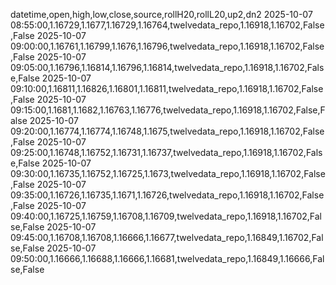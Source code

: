 datetime,open,high,low,close,source,rollH20,rollL20,up2,dn2
2025-10-07 08:55:00,1.16729,1.1677,1.16729,1.16764,twelvedata_repo,1.16918,1.16702,False,False
2025-10-07 09:00:00,1.16761,1.16799,1.1676,1.16796,twelvedata_repo,1.16918,1.16702,False,False
2025-10-07 09:05:00,1.16796,1.16814,1.16796,1.16814,twelvedata_repo,1.16918,1.16702,False,False
2025-10-07 09:10:00,1.16811,1.16826,1.16801,1.16811,twelvedata_repo,1.16918,1.16702,False,False
2025-10-07 09:15:00,1.1681,1.1682,1.16763,1.16776,twelvedata_repo,1.16918,1.16702,False,False
2025-10-07 09:20:00,1.16774,1.16774,1.16748,1.1675,twelvedata_repo,1.16918,1.16702,False,False
2025-10-07 09:25:00,1.16748,1.16752,1.16731,1.16737,twelvedata_repo,1.16918,1.16702,False,False
2025-10-07 09:30:00,1.16735,1.16752,1.16725,1.1673,twelvedata_repo,1.16918,1.16702,False,False
2025-10-07 09:35:00,1.16726,1.16735,1.1671,1.16726,twelvedata_repo,1.16918,1.16702,False,False
2025-10-07 09:40:00,1.16725,1.16759,1.16708,1.16709,twelvedata_repo,1.16918,1.16702,False,False
2025-10-07 09:45:00,1.16708,1.16708,1.16666,1.16677,twelvedata_repo,1.16849,1.16702,False,False
2025-10-07 09:50:00,1.16666,1.16688,1.16666,1.16681,twelvedata_repo,1.16849,1.16666,False,False
